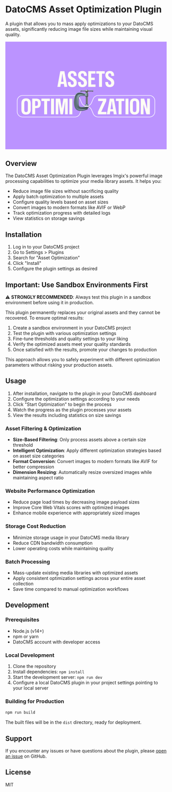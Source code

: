 # DatoCMS Asset Optimization Plugin

A plugin that allows you to mass apply optimizations to your DatoCMS assets, significantly reducing image file sizes while maintaining visual quality.

![Asset Optimization Plugin Cover](docs/cover-1200x800.png)

## Overview

The DatoCMS Asset Optimization Plugin leverages Imgix's powerful image processing capabilities to optimize your media library assets. It helps you:

- Reduce image file sizes without sacrificing quality
- Apply batch optimization to multiple assets
- Configure quality levels based on asset sizes
- Convert images to modern formats like AVIF or WebP
- Track optimization progress with detailed logs
- View statistics on storage savings

## Installation

1. Log in to your DatoCMS project
2. Go to Settings > Plugins
3. Search for "Asset Optimization"
4. Click "Install"
5. Configure the plugin settings as desired

## Important: Use Sandbox Environments First

⚠️ **STRONGLY RECOMMENDED**: Always test this plugin in a sandbox environment before using it in production.

This plugin permanently replaces your original assets and they cannot be recovered. To ensure optimal results:

1. Create a sandbox environment in your DatoCMS project
2. Test the plugin with various optimization settings
3. Fine-tune thresholds and quality settings to your liking
4. Verify the optimized assets meet your quality standards
5. Once satisfied with the results, promote your changes to production

This approach allows you to safely experiment with different optimization parameters without risking your production assets.

## Usage

1. After installation, navigate to the plugin in your DatoCMS dashboard
2. Configure the optimization settings according to your needs
3. Click "Start Optimization" to begin the process
4. Watch the progress as the plugin processes your assets
5. View the results including statistics on size savings

### Asset Filtering & Optimization

- **Size-Based Filtering**: Only process assets above a certain size threshold
- **Intelligent Optimization**: Apply different optimization strategies based on asset size categories
- **Format Conversion**: Convert images to modern formats like AVIF for better compression
- **Dimension Resizing**: Automatically resize oversized images while maintaining aspect ratio

### Website Performance Optimization

- Reduce page load times by decreasing image payload sizes
- Improve Core Web Vitals scores with optimized images
- Enhance mobile experience with appropriately sized images

### Storage Cost Reduction

- Minimize storage usage in your DatoCMS media library
- Reduce CDN bandwidth consumption
- Lower operating costs while maintaining quality

### Batch Processing

- Mass-update existing media libraries with optimized assets
- Apply consistent optimization settings across your entire asset collection
- Save time compared to manual optimization workflows

## Development

### Prerequisites

- Node.js (v14+)
- npm or yarn
- DatoCMS account with developer access

### Local Development

1. Clone the repository
2. Install dependencies: `npm install`
3. Start the development server: `npm run dev`
4. Configure a local DatoCMS plugin in your project settings pointing to your local server

### Building for Production

```bash
npm run build
```

The built files will be in the `dist` directory, ready for deployment.

## Support

If you encounter any issues or have questions about the plugin, please [open an issue](https://github.com/marcelofinamorvieira/datocms-plugin-asset-optimization/issues) on GitHub.

## License

MIT
